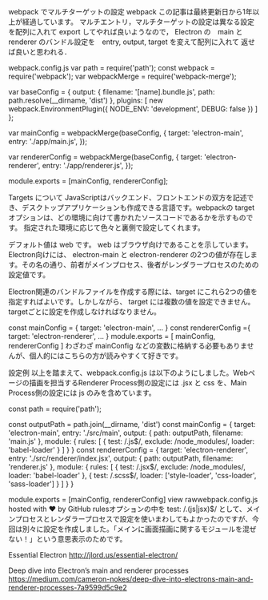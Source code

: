 <!-- https://qiita.com/melito/items/3e49a497d459212f5c84 -->

webpack でマルチターゲットの設定
webpack
この記事は最終更新日から1年以上が経過しています。
マルチエントリ，マルチターゲットの設定は異なる設定を配列に入れて export してやれば良いようなので，
Electron の　main と renderer のバンドル設定を　entry, output, target を変えて配列に入れて
返せば良いと思われる．

webpack.config.js
var path = require('path');
const webpack = require('webpack');
var webpackMerge = require('webpack-merge');

var baseConfig = {
  output: {
    filename: '[name].bundle.js',
    path: path.resolve(__dirname, 'dist')
  },
  plugins: [
    new webpack.EnvironmentPlugin({
      NODE_ENV: 'development',
      DEBUG: false
    })
  ]
};

var mainConfig = webpackMerge(baseConfig, {
  target: 'electron-main',
  entry: './app/main.js',
});

var rendererConfig = webpackMerge(baseConfig, {
  target: 'electron-renderer',
  entry: './app/renderer.js',
});

module.exports = [mainConfig, rendererConfig];


<!-- https://www.subarunari.com/entry/electronWebpackConfig -->

Targets について
JavaScriptはバックエンド、フロントエンドの双方を記述でき、デスクトップアプリケーションも作成できる言語です。webpackの target オプションは、どの環境に向けて書かれたソースコードであるかを示すものです。 指定された環境に応じて色々と裏側で設定してくれます。

デフォルト値は web です。 web はブラウザ向けであることを示しています。Electron向けには、 electron-main と electron-renderer の2つの値が存在します。その名の通り、前者がメインプロセス、後者がレンダラープロセスのための設定値です。

Electron関連のバンドルファイルを作成する際には、target にこれら2つの値を指定すればよいです。しかしながら、 target には複数の値を設定できません。targetごとに設定を作成しなければなりません。

const mainConfig = {
  target: 'electron-main',
  ...
}
const rendererConfig ={ 
  target: 'electron-renderer',
  ...
}
module.exports = [ mainConfig, rendererConfig ]
わざわざ mainConfig などの変数に格納する必要もありませんが、個人的にはこちらの方が読みやすくて好きです。

設定例
以上を踏まえて、webpack.config.js は以下のようにしました。Webページの描画を担当するRenderer Process側の設定には .jsx と css を、Main Process側の設定には js のみを含めています。

const path = require('path');

const outputPath = path.join(__dirname, 'dist')
const mainConfig = {
  target: 'electron-main',
  entry: './src/main',
  output: {
    path: outputPath,
    filename: 'main.js'
  },
  module: {
    rules: [
      {
        test: /\.js$/,
        exclude: /node_modules/,
        loader: 'babel-loader'
      }
    ]
  }
}
const rendererConfig = {
  target: 'electron-renderer',
  entry: './src/renderer/index.jsx',
  output: {
    path: outputPath,
    filename: 'renderer.js'
  },
  module: {
    rules: [
      {
        test: /\.jsx$/,
        exclude: /node_modules/,
        loader: 'babel-loader'
      },
      {
        test: /\.scss$/,
        loader: ['style-loader', 'css-loader', 'sass-loader']
      }
    ]
  }
}

module.exports = [mainConfig, rendererConfig]
view rawwebpack.config.js hosted with ❤ by GitHub
rulesオプションの中を test: /\.(js|jsx)$/ として、メインプロセスとレンダラープロセスで設定を使いまわしてもよかったのですが、今回は別々に設定を作成しました。「メインに画面描画に関するモジュールを混ぜない！」という意思表示のためです。



Essential Electron
http://jlord.us/essential-electron/


Deep dive into Electron’s main and renderer processes
https://medium.com/cameron-nokes/deep-dive-into-electrons-main-and-renderer-processes-7a9599d5c9e2
